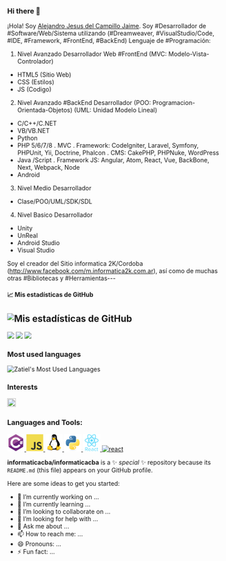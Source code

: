 ### Hi there 👋

¡Hola!
Soy [Alejandro Jesus del Campillo Jaime](https://www.facebook.com/alejandrojesusjaime). 
Soy #Desarrollador de #Software/Web/Sistema utilizando (#Dreamweaver, #VisualStudio/Code, #IDE, #Framework, #FrontEnd, #BackEnd)
Lenguaje de #Programación:
1) Nivel Avanzado Desarrollador Web #FrontEnd (MVC: Modelo-Vista-Controlador)
- HTML5 (Sitio Web)
- CSS (Estilos)
- JS (Codigo)
2) Nivel Avanzado #BackEnd Desarrollador (POO: Programacion-Orientada-Objetos) (UML: Unidad Modelo Lineal)
- C/C++/C.NET
- VB/VB.NET
- Python
- PHP 5/6/7/8
    . MVC
    . Framework: CodeIgniter, Laravel, Symfony, PHPUnit, Yii, Doctrine, Phalcon
    . CMS: CakePHP, PHPNuke, WordPress
- Java /Script
    . Framework JS: Angular, Atom, React, Vue, BackBone, Next, Webpack, Node
- Android
3) Nivel Medio Desarrollador
- Clase/POO/UML/SDK/SDL
4) Nivel Basico Desarrollador
- Unity
- UnReal
- Android Studio
- Visual Studio

Soy el creador del Sitio informatica 2K/Cordoba (http://www.facebook.com/m.informatica2k.com.ar), así como de muchas otras #Bibliotecas y 
#Herramientas---
####  📈 Mis estadísticas de GitHub
![ Mis estadísticas de GitHub ](https://github-readme-stats.vercel.app/api?username=informaticacba&show_icons=true&count_private=false&hide_title=false)
---
![](http://github-profile-summary-cards.vercel.app/api/cards/profile-details?username=informaticacba&theme=2077)
![](http://github-profile-summary-cards.vercel.app/api/cards/repos-per-language?username=informaticacba&theme=2077)
![](http://github-profile-summary-cards.vercel.app/api/cards/stats?username=informaticacba&theme=2077)

### Most used languages
![Zatiel's Most Used Languages](https://github-readme-stats.vercel.app/api/top-langs/?username=informaticacba&theme=react&layout=compact)

### Interests

<a href="https://www.php.net"><img src="https://www.php.net/images/php8/logo_php8_1.svg" height="20%" width="20%"></a>

<h3 align="left">Languages and Tools:</h3>
<p align="left"> <a href="https://www.w3schools.com/cs/" target="_blank"> <img src="https://raw.githubusercontent.com/devicons/devicon/master/icons/csharp/csharp-original.svg" alt="csharp" width="40" height="40"/> </a> <a href="https://developer.mozilla.org/en-US/docs/Web/JavaScript" target="_blank"> <img src="https://raw.githubusercontent.com/devicons/devicon/master/icons/javascript/javascript-original.svg" alt="javascript" width="40" height="40"/> </a> <a href="https://www.linux.org/" target="_blank"> <img src="https://raw.githubusercontent.com/devicons/devicon/master/icons/linux/linux-original.svg" alt="linux" width="40" height="40"/> </a> <a href="https://www.python.org" target="_blank"> <img src="https://raw.githubusercontent.com/devicons/devicon/master/icons/python/python-original.svg" alt="python" width="40" height="40"/> </a> <a href="https://reactjs.org/" target="_blank"> <img src="https://raw.githubusercontent.com/devicons/devicon/master/icons/react/react-original-wordmark.svg" alt="react" width="40" height="40"/> <a href="https://es.wikipedia.org/wiki/Bash" target="_blank"> <img src="https://i.postimg.cc/KYYRkqtV/Terminalicon2.png" alt="react" width="40" height="40"/> </a> </p>

**informaticacba/informaticacba** is a ✨ _special_ ✨ repository because its `README.md` (this file) appears on your GitHub profile.

Here are some ideas to get you started:

- 🔭 I’m currently working on ...
- 🌱 I’m currently learning ...
- 👯 I’m looking to collaborate on ...
- 🤔 I’m looking for help with ...
- 💬 Ask me about ...
- 📫 How to reach me: ...
- 😄 Pronouns: ...
- ⚡ Fun fact: ...
